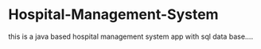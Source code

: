 # Hospital-Management-System
this is a java based hospital management system app with sql data base....
